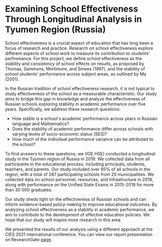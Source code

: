 # Examining School Effectiveness Through Longitudinal Analysis in Tyumen Region (Russia)

School effectiveness is a crucial aspect of education that has long been a focus of research and practice. Research on school effectiveness explore different aspects of school work to measure its contribution to students' perfromance. For this project, we define school effectiveness as the stability and consistency of school effects on results, as proposed by Thomas, Sammons, Mortimore, and Smees (1997), and the stability of school students' performance across subject areas, as outlined by Ma (2001). 

In the Russian tradition of school effectiveness research, it is not typical to study effectiveness of the school as a measurable characteristic. Our study aims to bridge this gap in knowledge and analyze the effectiveness of Russian schools exploring stability in academic performance over five years. Specifically, we address these research questions:

- How stable is a school's academic performance across years in Russian language and Mathematics?
- Does the stability of academic performance differ across schools with varying levels of socio-economic status (SES)?
- How much of the individual performance variance can be attributed to the school?

To find answers to these questions, we (IOE HSE) conducted a longitudinal study in the Tyumen region of Russia in 2019. We collected data from all participants in the educational process, including principals, students, teachers, and parents. Our study included over 85% of all schools in the region, with a total of 287 participating schools from 25 municipalities. We collected data on school personnel, resources, and infrastructure in 2019, along with performance on the Unified State Exams in 2015-2019 for more than 30 000 graduates.

Our study sheds light on the effectiveness of Russian schools and can inform evidence-based policy-making to improve educational outcomes. By analyzing school effectiveness as a stability in academic performance, we aim to contribute to the development of effective education policies. We hope that our study will inspire more research in this area.

We presented the results of our analysis using a different approach at the CIES 2021 international conference. You can view our report presentation on ResearchGate [page](https://www.researchgate.net/publication/351632739_School_Stability_Across_Different_Subjects_Between_Years_The_Case_of_Longitudinal_Analysis_in_Russia_CIES-2021).
